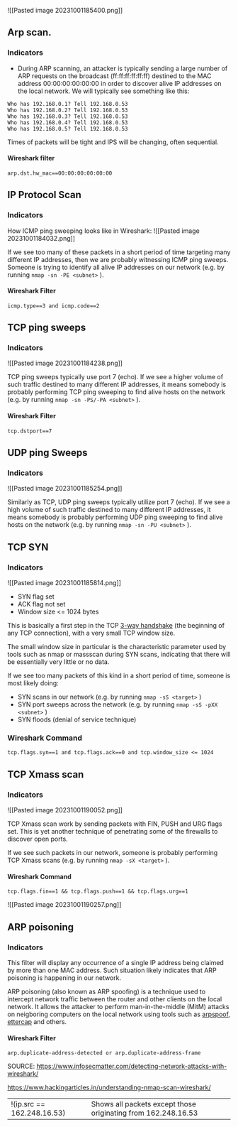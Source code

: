 ![[Pasted image 20231001185400.png]]
##  Arp scan.
### Indicators
- During ARP scanning, an attacker is typically sending a large number of ARP requests on the broadcast (ff:ff:ff:ff:ff:ff) destined to the MAC address 00:00:00:00:00:00 in order to discover alive IP addresses on the local network. We will typically see something like this:

```
Who has 192.168.0.1? Tell 192.168.0.53
Who has 192.168.0.2? Tell 192.168.0.53
Who has 192.168.0.3? Tell 192.168.0.53
Who has 192.168.0.4? Tell 192.168.0.53
Who has 192.168.0.5? Tell 192.168.0.53
```

Times of packets will be tight and IPS will be changing, often sequential. 

#### Wireshark filter

```
arp.dst.hw_mac==00:00:00:00:00:00
```


## IP Protocol Scan
### Indicators
How ICMP ping sweeping looks like in Wireshark:
![[Pasted image 20231001184032.png]]

If we see too many of these packets in a short period of time targeting many different IP addresses, then we are probably witnessing ICMP ping sweeps. Someone is trying to identify all alive IP addresses on our network (e.g. by running `nmap -sn -PE <subnet>` ).
#### Wireshark Filter
```
icmp.type==3 and icmp.code==2
```

## TCP ping sweeps
### Indicators
![[Pasted image 20231001184238.png]]

TCP ping sweeps typically use port 7 (echo). If we see a higher volume of such traffic destined to many different IP addresses, it means somebody is probably performing TCP ping sweeping to find alive hosts on the network (e.g. by running `nmap -sn -PS/-PA <subnet>` ).

#### Wireshark Filter
```
tcp.dstport==7
```


## UDP ping Sweeps
### Indicators
![[Pasted image 20231001185254.png]]

Similarly as TCP, UDP ping sweeps typically utilize port 7 (echo). If we see a high volume of such traffic destined to many different IP addresses, it means somebody is probably performing UDP ping sweeping to find alive hosts on the network (e.g. by running `nmap -sn -PU <subnet>` ).

## TCP SYN

### Indicators
![[Pasted image 20231001185814.png]]

- SYN flag set
- ACK flag not set
- Window size <= 1024 bytes

This is basically a first step in the TCP [3-way handshake](https://www.geeksforgeeks.org/tcp-3-way-handshake-process/) (the beginning of any TCP connection), with a very small TCP window size.

The small window size in particular is the characteristic parameter used by tools such as nmap or massscan during SYN scans, indicating that there will be essentially very little or no data.

If we see too many packets of this kind in a short period of time, someone is most likely doing:

- SYN scans in our network (e.g. by running `nmap -sS <target>` )
- SYN port sweeps across the network (e.g. by running `nmap -sS -pXX <subnet>` )
- SYN floods (denial of service technique)

### Wireshark Command
```
tcp.flags.syn==1 and tcp.flags.ack==0 and tcp.window_size <= 1024
```


## TCP Xmass scan

### Indicators
![[Pasted image 20231001190052.png]]

TCP Xmass scan work by sending packets with FIN, PUSH and URG flags set. This is yet another technique of penetrating some of the firewalls to discover open ports.

If we see such packets in our network, someone is probably performing TCP Xmass scans (e.g. by running `nmap -sX <target>` ).
#### Wireshark Command
```
tcp.flags.fin==1 && tcp.flags.push==1 && tcp.flags.urg==1
```



![[Pasted image 20231001190257.png]]

## ARP poisoning
### Indicators
This filter will display any occurrence of a single IP address being claimed by more than one MAC address. Such situation likely indicates that ARP poisoning is happening in our network.

ARP poisoning (also known as ARP spoofing) is a technique used to intercept network traffic between the router and other clients on the local network. It allows the attacker to perform man-in-the-middle (MitM) attacks on neigboring computers on the local network using tools such as [arpspoof](https://github.com/tecknicaltom/dsniff), [ettercap](https://github.com/Ettercap/ettercap) and others.

#### Wireshark Filter
```
arp.duplicate-address-detected or arp.duplicate-address-frame
```

SOURCE: https://www.infosecmatter.com/detecting-network-attacks-with-wireshark/

https://www.hackingarticles.in/understanding-nmap-scan-wireshark/

|   |   |
|---|---|
|!(ip.src == 162.248.16.53)|Shows all packets except those originating from 162.248.16.53|ter